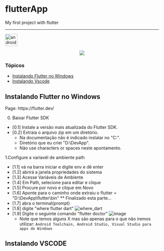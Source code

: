 # flutterApp
My first project with flutter

<hr>
<img src="https://developer.android.com/images/logos/android.svg" alt="androidStudio" width="40" height="40"/>
<p align="center">
   <img src="http://img.shields.io/static/v1?label=STATUS&message=EM%20DESENVOLVIMENTO&color=RED&style=for-the-badge" #vitrinedev/>
</p>

### Tópicos 

- [Instalando Flutter no Windows](#instalando-flutter)
- [Instalando Vscode](#instalando-vscode)

## Instalando Flutter no Windows
<p align="justify">
Page: https://flutter.dev/

0. Baixar Flutter SDK

* [0.1] Instale a versão mais atualizada do Flutter SDK.  
* [0.2] Extraia o arquivo zip em um diretório. 
   * Na documentação não é indicado instalar no "C:\".
   * Diretório que eu criei "D:\DevApp\".
   * Não use characters or spaces neste apontamento.

1.Configure a variavél de ambiente path

* [1.1] vá na barra iniciar e digite env e dê enter
* [1.2] abrirá a janela propriedades do sistema
* [1.3] Acesse Variáveis de Ambiente
* [1.4] Em Path, selecione para editar e clique
* [1.5] Procure por novo e clique em Novo
* [1.6] Aponte para o caminho onde extraiu o flutter = "D:\DevApp\flutter\bin"
   ** Finalizado esta parte...
* [1.7] abra o terminal(prompt)
* [1.8] digite "where flutter dart"
   ![where_dart](https://github.com/Minatti/flutterApp/assets/28359612/6ee72e8b-ecb0-4e4c-b2ba-03e0c757f8a7)
* [1.9] Digite o seguinte comando "flutter doctor"
   ![image](https://github.com/Minatti/flutterApp/assets/28359612/3c80a9ad-5d99-437d-b0a0-768ba5abf229)
   * Note que temos alguns X mas são apenas para o que não iremos utilizar: `Android Toolchain, Android Studio, Visual Studio para apps do Windows`
</p>

## Instalando VSCODE
